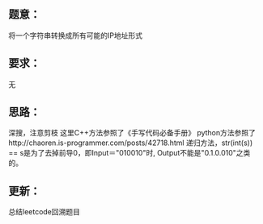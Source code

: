 ## 题意：
将一个字符串转换成所有可能的IP地址形式

## 要求：
无

## 思路：
深搜，注意剪枝
这里C++方法参照了《手写代码必备手册》
python方法参照了http://chaoren.is-programmer.com/posts/42718.html
递归方法，str(int(s)) == s是为了去掉前导0，即Input＝"010010"时, Output不能是"0.1.0.010"之类的。

## 更新：
总结leetcode回溯题目

